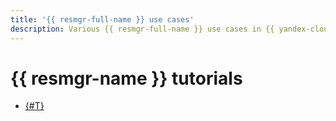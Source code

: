 ```yaml
---
title: '{{ resmgr-full-name }} use cases'
description: Various {{ resmgr-full-name }} use cases in {{ yandex-cloud }}.
---
```


# {{ resmgr-name }} tutorials

* [{#T}](multi-folder-vpc.md)
